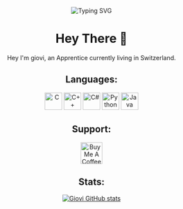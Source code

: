 <p align="center">
  <img src="https://readme-typing-svg.demolab.com?font=Fira+Code&pause=1000&color=6007F7&center=true&width=435&lines=Welcome+to+my+Personal+Site" alt="Typing SVG" />
</p>

<h1 align="center">Hey There 👋</h1>
<p align="center">Hey I'm giovi, an Apprentice currently living in Switzerland.</p>

<h2 align="center">Languages:</h2>
<p align="center">
  <img src="https://cdn.jsdelivr.net/gh/devicons/devicon/icons/c/c-original.svg" alt="C" height="40" />
  <img src="https://cdn.jsdelivr.net/gh/devicons/devicon/icons/cplusplus/cplusplus-original.svg" alt="C++" height="40" />
  <img src="https://cdn.jsdelivr.net/gh/devicons/devicon/icons/csharp/csharp-original.svg" alt="C#" height="40" />
  <img src="https://cdn.jsdelivr.net/gh/devicons/devicon/icons/python/python-original.svg" alt="Python" height="40" />
  <img src="https://cdn.jsdelivr.net/gh/devicons/devicon/icons/java/java-original.svg" alt="Java" height="40" />
</p>

<h2 align="center">Support:</h2>
<p align="center">
  <a href="https://www.buymeacoffee.com/zyzz1337" target="_blank"><img src="https://cdn.buymeacoffee.com/buttons/v2/default-yellow.png" alt="Buy Me A Coffee" height="50" ></a>
</p>

<h2 align="center">Stats:</h2>
<p align="center">
  <a href="https://github.com/anuraghazra/github-readme-stats">
    <img src="https://github-readme-stats.vercel.app/api?username=giiovi" alt="Giovi GitHub stats">
  </a>
</p>


